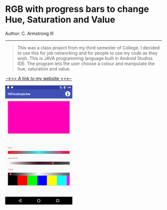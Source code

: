 # RGB with progress bars to change Hue, Saturation and Value

Author: C. Armstrong III
___

>This was a class project from my third semester of College.
>I decided to use this for job networking and for people to use my code as they wish.
>This is JAVA programming language built in Android Studios IDE.
>The program lets the user choose a colour and manipulate the hue, saturation and value.


[-->>> A link to my website <<<--](https://www.google.com)


![](https://github.com/arms0333/RGB-with-HSV/blob/master/images/Screenshot_1491673713.png
 "Image of the emulator running the program")
